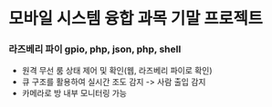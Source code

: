 # 모바일 시스템 융합 과목 기말 프로젝트
### 라즈베리 파이 gpio, php, json, php, shell
- 원격 무선 룸 상태 제어 및 확인(웹, 라즈베리 파이로 확인)
- 큐 구조를 활용하여 실시간 조도 감지 -> 사람 출입 감지
- 카메라로 방 내부 모니터링 가능 

